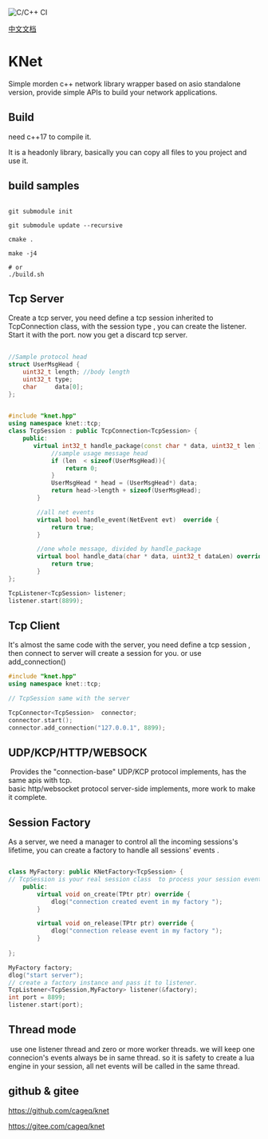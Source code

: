 ![C/C++ CI](https://github.com/cageq/knet/workflows/C/C++%20CI/badge.svg)


[中文文档](README_ZH.md)

# KNet 
Simple morden c++ network library wrapper based on asio standalone version, provide simple APIs to build your network applications. 


## Build 
need c++17 to compile it. 

It is a headonly library, basically you can copy all files to you project and use it. 


## build samples
```shell

git submodule init 

git submodule update --recursive 

cmake . 

make -j4 

# or 
./build.sh 

```

## Tcp Server 

Create a tcp server, you need define a tcp session inherited to TcpConnection class, with the session type , you can create the listener. 
Start it with the port. now you get a discard tcp server. 

```cpp
 
//Sample protocol head 
struct UserMsgHead {
    uint32_t length; //body length 
    uint32_t type;
    char     data[0];  
}; 
 

#include "knet.hpp"
using namespace knet::tcp; 
class TcpSession : public TcpConnection<TcpSession> {
    public:
       virtual int32_t handle_package(const char * data, uint32_t len ) override{ 
            //sample usage message head 
            if (len  < sizeof(UserMsgHead)){
                return 0; 
            }
            UserMsgHead * head = (UserMsgHead*) data;  
            return head->length + sizeof(UserMsgHead); 
        }

        //all net events
        virtual bool handle_event(NetEvent evt)  override { 
            return true; 
        }

        //one whole message, divided by handle_package  
        virtual bool handle_data(char * data, uint32_t dataLen) override{
            return true; 
        }
}; 

TcpListener<TcpSession> listener;
listener.start(8899); 

```


## Tcp Client 
It's almost the same code with the server, you need define a tcp session , then connect to server will create a session for you. or use add_connection() 

```cpp 
#include "knet.hpp"
using namespace knet::tcp; 

// TcpSession same with the server 

TcpConnector<TcpSession>  connector;
connector.start(); 
connector.add_connection("127.0.0.1", 8899);

```



## UDP/KCP/HTTP/WEBSOCK

​	Provides the  "connection-base" UDP/KCP protocol implements, has the same apis with tcp.  
​	basic http/websocket protocol server-side implements, more work to make it complete.

 

## Session Factory 
As a server, we need a manager to control all the incoming sessions's lifetime, you can create a factory to handle all sessions' events . 

```cpp 

class MyFactory: public KNetFactory<TcpSession> { 
// TcpSession is your real session class  to process your session events and data 
    public:
        virtual void on_create(TPtr ptr) override { 
            dlog("connection created event in my factory "); 
        }

        virtual void on_release(TPtr ptr) override { 
            dlog("connection release event in my factory "); 
        } 
		 
}; 

MyFactory factory; 
dlog("start server");
// create a factory instance and pass it to listener.
TcpListener<TcpSession,MyFactory> listener(&factory);
int port = 8899;
listener.start(port); 

```



## Thread mode 

​	use one listener thread and zero or more worker threads.  we will keep one connecion's events always be in same thread. so it is safety to create a lua engine in your session, all net events will be called in the same thread.  

  

## github & gitee   

https://github.com/cageq/knet 

https://gitee.com/cageq/knet  


 